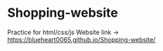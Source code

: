 # Shopping-website
Practice for html/css/js
Website link -> https://blueheart0065.github.io/Shopping-website/
